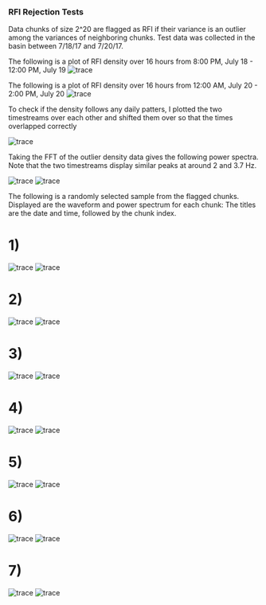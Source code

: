 
### RFI Rejection Tests

Data chunks of size 2^20 are flagged as RFI if their variance is an outlier among the variances of neighboring chunks. 
Test data was collected in the basin between 7/18/17 and 7/20/17. 

The following is a plot of RFI density over 16 hours from 8:00 PM, July 18 - 12:00 PM, July 19
![trace](RFIDensity170718_2000-170719_1100_4sigma.png)

The following is a plot of RFI density over 16 hours from 12:00 AM, July 20 - 2:00 PM, July 20
![trace](RFIDensity170720_0000-170720_1400_5sigma.png)

To check if the density follows any daily patters, I plotted the two timestreams over each other and shifted them over so that the times overlapped correctly

![trace](RFIDensityOverlap.png)

Taking the FFT of the outlier density data gives the following power spectra. Note that the two timestreams display similar peaks at around 2 and 3.7 Hz.

![trace](RFIFrequency170718_2000-170719_1100_4sigma.png)
![trace](RFIFrequency170720_0000-170720_1400_5sigma.png)




The following is a randomly selected sample from the flagged chunks. Displayed are the waveform and power spectrum for each chunk:
The titles are the date and time, followed by the chunk index.



# 1)

![trace](170718_2200_57_waveform.png)
![trace](170718_2200_57_spectrum.png)

# 2)

![trace](170718_2300_113_waveform.png)
![trace](170718_2300_113_spectrum.png)

# 3)

![trace](170719_0200_576_waveform.png)
![trace](170719_0200_576_spectrum.png)

# 4)

![trace](170719_0400_1111_waveform.png)
![trace](170719_0400_1111_spectrum.png)
# 5)

![trace](170719_0500_0_waveform.png)
![trace](170719_0500_0_spectrum.png)

# 6)

![trace](170720_0200_0_waveform.png)
![trace](170720_0200_0_spectrum.png)

# 7)

![trace](20_4_170718_2200_111_waveform.png)
![trace](20_4_1701718_2200_111_fft.png)






